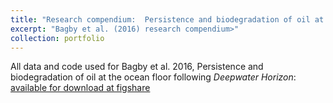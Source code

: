 ```yaml
---
title: "Research compendium:  Persistence and biodegradation of oil at the ocean floor following <i>Deepwater Horizon</i>"
excerpt: "Bagby et al. (2016) research compendium>"
collection: portfolio
---
```


All data and code used for Bagby et al. 2016, Persistence and biodegradation of oil at the ocean floor following <i>Deepwater Horizon</i>:  [available for download at figshare](https://figshare.com/articles/Research_compendium_for_Bagby_et_al_Persistence_and_biodegradation_of_oil_at_the_ocean_floor_following_Deepwater_Horizon/4001262)
